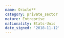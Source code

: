 ```yaml
---
name: Oracle**
category: private_sector
nature: Entreprise
nationality: Etats-Unis
date_signed: '2018-11-12'
---
```

    